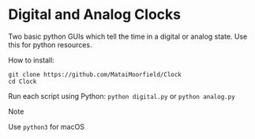 # Digital and Analog Clocks
Two basic python GUIs which tell the time in a digital or analog state.
Use this for python resources.

How to install:
```
git clone https://github.com/MataiMoorfield/Clock
cd Clock
```

Run each script using Python:
```python digital.py``` or ```python analog.py```

> [!NOTE]
> Use ```python3``` for macOS

